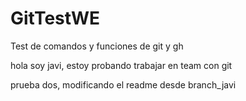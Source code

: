 # GitTestWE
Test de comandos y funciones de git y gh

hola soy javi, estoy probando trabajar en team con git

prueba dos, modificando el readme desde branch_javi
